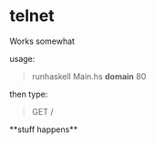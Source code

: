 # telnet

Works somewhat

usage: 

> runhaskell Main.hs **domain** 80

then type: 

> GET /

\*\*stuff happens\*\*
